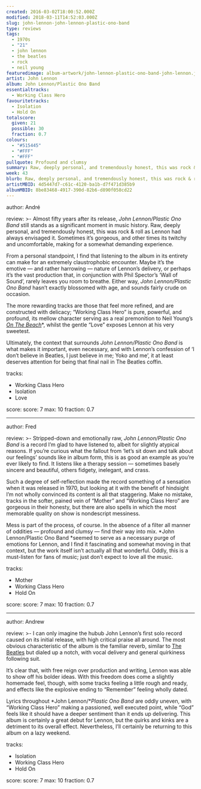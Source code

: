 ```yaml
---
created: 2016-03-02T18:00:52.000Z
modified: 2018-03-11T14:52:03.000Z
slug: john-lennon-john-lennon-plastic-ono-band
type: reviews
tags:
  - 1970s
  - "21"
  - john lennon
  - the beatles
  - rock
  - neil young
featuredimage: album-artwork/john-lennon-plastic-ono-band-john-lennon.jpg
artist: John Lennon
album: John Lennon/Plastic Ono Band
essentialtracks:
  - Working Class Hero
favouritetracks:
  - Isolation
  - Hold On
totalscore:
  given: 21
  possible: 30
  fraction: 0.7
colours:
  - "#515445"
  - "#FFF"
  - "#FFF"
pullquote: Profound and clumsy
summary: Raw, deeply personal, and tremendously honest, this was rock & roll as Lennon had always envisaged it. Sometimes it’s gorgeous, and other times its twitchy and uncomfortable, making for a somewhat demanding experience.
week: 43
blurb: Raw, deeply personal, and tremendously honest, this was rock & roll as Lennon had envisaged it. Sometimes it's gorgeous, others twitchy and uncomfortable.
artistMBID: 4d5447d7-c61c-4120-ba1b-d7f471d385b9
albumMBID: 8be83468-4917-390d-82b6-d890f058cd22
---
```

author: André

review: >-
  Almost fifty years after its release, *John Lennon/Plastic Ono Band* still stands as a significant moment in music history. Raw, deeply personal, and tremendously honest, this was rock & roll as Lennon had always envisaged it. Sometimes it’s gorgeous, and other times its twitchy and uncomfortable, making for a somewhat demanding experience. 
  
  From a personal standpoint, I find that listening to the album in its entirety can make for an extremely claustrophobic encounter. Maybe it’s the emotive — and rather harrowing — nature of Lennon’s delivery, or perhaps it’s the vast production that, in conjunction with Phil Spector’s ‘Wall of Sound’, rarely leaves you room to breathe. Either way, *John Lennon/Plastic Ono Band* hasn’t exactly blossomed with age, and sounds fairly crude on occasion. 
  
  The more rewarding tracks are those that feel more refined, and are constructed with delicacy; “Working Class Hero” is pure, powerful, and profound, its mellow character serving as a real premonition to Neil Young’s [*On The Beach*](/reviews/neil-young-on-the-beach/)*, whilst the gentle “Love” exposes Lennon at his very sweetest. 
  
  Ultimately, the context that surrounds *John Lennon/Plastic Ono Band* is what makes it important, even necessary, and with Lennon’s confession of ‘I don’t believe in Beatles, I just believe in me; Yoko and me’, it at least deserves attention for being that final nail in The Beatles coffin.

tracks:
  - Working Class Hero
  - ­Isolation
  - ­Love

score:
  score: 7
  max: 10
  fraction: 0.7

---
author: Fred

review: >-
  Stripped-down and emotionally raw, *John Lennon/Plastic Ono Band* is a record I’m glad to have listened to, albeit for slightly atypical reasons. If you’re curious what the fallout from ‘let’s sit down and talk about our feelings’ sounds like in album form, this is as good an example as you’re ever likely to find. It listens like a therapy session — sometimes basely sincere and beautiful, others fidgety, inelegant, and crass. 
  
  Such a degree of self-reflection made the record something of a sensation when it was released in 1970, but looking at it with the benefit of hindsight I’m not wholly convinced its content is all that staggering. Make no mistake, tracks in the softer, pained vein of “Mother” and “Working Class Hero” are gorgeous in their honesty, but there are also spells in which the most memorable quality on show is nondescript messiness. 
  
  Mess is part of the process, of course. In the absence of a filter all manner of oddities — profound and clumsy — find their way into mix. *John Lennon/Plastic Ono Band *seemed to serve as a necessary purge of emotions for Lennon, and I find it fascinating and somewhat moving in that context, but the work itself isn’t actually all that wonderful. Oddly, this is a must-listen for fans of music; just don’t expect to love all the music.

tracks:
  - Mother
  - ­Working Class Hero
  - ­Hold On

score:
  score: 7
  max: 10
  fraction: 0.7

---
author: Andrew

review: >-
  I can only imagine the hubub John Lennon’s first solo record caused on its initial release, with high critical praise all around. The most obvious characteristic of the album is the familiar reverb, similar to [The Beatles](/reviews/the-beatles-revolver/) but dialed up a notch, with vocal delivery and general quirkiness following suit. 
  
  It’s clear that, with free reign over production and writing, Lennon was able to show off his bolder ideas. With this freedom does come a slightly homemade feel, though, with some tracks feeling a little rough and ready, and effects like the explosive ending to “Remember” feeling wholly dated. 
  
  Lyrics throughout *John Lennon/**Plastic Ono Band* are oddly uneven, with “Working Class Hero” making a passioned, well executed point, while “God” feels like it should have a deeper sentiment than it ends up delivering. This album is certainly a great debut for Lennon, but the quirks and kinks are a detriment to its overall effect. Nevertheless, I’ll certainly be returning to this album on a lazy weekend.

tracks:
  - Isolation
  - ­Working Class Hero
  - ­Hold On

score:
  score: 7
  max: 10
  fraction: 0.7
